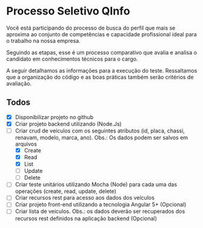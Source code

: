 # Processo Seletivo QInfo

Você está participando do processo de busca do perfil que mais se aproxima ao conjunto de competências e capacidade profissional ideal para o trabalho na nossa empresa.

Seguindo as etapas, esse é um processo comparativo que avalia e analisa o candidato em conhecimentos técnicos para o cargo.

A seguir detalhamos as informações para a execução  do teste. Ressaltamos que a organização do código e as boas práticas também serão critérios de avaliação.

## Todos

- [x] Disponibilizar projeto no github
- [x] Criar projeto backend utilizando (Node.Js)
- [ ] Criar crud de veículos com os seguintes atributos (id, placa, chassi, renavam, modelo, marca, ano). Obs.: Os dados podem ser salvos em arquivos
	- [x] Create
	- [x] Read
	- [x] List
	- [ ] Update
	- [ ] Delete
- [ ] Criar teste unitários utilizando Mocha (Node) para cada uma das operações (create, read, update, delete)
- [ ] Criar recursos rest para acesso aos dados dos veículos
- [ ] Criar projeto front-end utilizando a tecnologia Angular 5+ (Opcional)
- [ ] Criar lista de veiculos. Obs.: os dados deverão ser recuperados dos recursos rest definidos na aplicação backend (Opcional)
